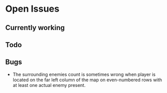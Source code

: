 # Open Issues

## Currently working

## Todo

## Bugs

- The surrounding enemies count is sometimes wrong when player is located on the
far left column of the map on even-numbered rows with at least one actual enemy
present.